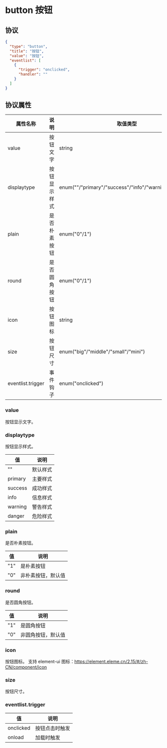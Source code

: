 # button 按钮


## 协议

```json
{
  "type": "button",
  "title": "按钮",
  "value": "按钮",
  "eventlist": [
    {
      "trigger": "onclicked",
      "handler": ""
    }
  ]
}
```

## 协议属性
| 属性名称 | 说明 | 取值类型 | 默认值
| ---- | ---- | ---- | ---- |
| value | 按钮文字 | string |  |
| displaytype | 按钮显示样式 | enum(""/"primary"/"success"/"info"/"warning"/"danger") | "" |
| plain | 是否朴素按钮 | enum("0"/1") | "0" |
| round | 是否圆角按钮 | enum("0"/1") | "0" |
| icon | 按钮图标 | string |  |
| size | 按钮尺寸 | enum("big"/"middle"/"small"/"mini") | "small" |
| eventlist.trigger | 事件钩子 | enum("onclicked") |  |


### value
按钮显示文字。

### displaytype
按钮显示样式。

| 值 | 说明 |
| ---- | ---- |
| "" | 默认样式 |
| primary | 主要样式 |
| success | 成功样式 |
| info | 信息样式 |
| warning | 警告样式 |
| danger | 危险样式 |

### plain
是否朴素按钮。

| 值 | 说明 |
| ---- | ---- |
| "1" | 是朴素按钮 |
| "0" | 非朴素按钮，默认值 |

### round
是否圆角按钮。

| 值 | 说明 |
| ---- | ---- |
| "1" | 是圆角按钮 |
| "0" | 非圆角按钮，默认值 |

### icon
按钮图标。
支持 element-ui 图标：https://element.eleme.cn/2.15/#/zh-CN/component/icon

### size
按钮尺寸。

### eventlist.trigger
| 值 | 说明 |
| ---- | ---- |
| onclicked | 按钮点击时触发 |
| onload | 加载时触发 |
